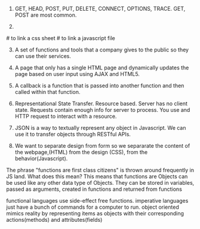 1. GET, HEAD, POST, PUT, DELETE, CONNECT, OPTIONS, TRACE. GET, POST are most common.

2. 
#<link rel="stylesheet" type="text/css" href="name.css" /> to link a css sheet
#<script type="text/javascript" src="name.js"></script> to link a javascript file

3. A set of functions and tools that a company gives to the public so they can use their services.

4. A page that only has a single HTML page and dynamically updates the page based on user input using AJAX and HTML5.

5. A callback is a function that is passed into another function and then called within that function.

6. Representational State Transfer. Resource based. Server has no client state. Requests contain enough info for server to process. You use
and HTTP request to interact with a resource. 

7. JSON is a way to textually represent any object in Javascript. We can use it to transfer objects through RESTful APIs.

8. We want to separate design from form so we separarate the content of the webpage,(HTML) from the design (CSS), from the behavior(Javascript).

The phrase "functions are first class citizens" is thrown around frequently in JS land. What does this mean?
This means that functions are Objects can be used like any other data type of Objects. They can be stored in variables, passed as arguments,
created in functions and returned from functions

functional languages use side-effect free functions. imperative languages just have a bunch of commands for a computer to run. object oriented 
mimics reality by representing items as objects with their corresponding actions(methods) and attributes(fields)
